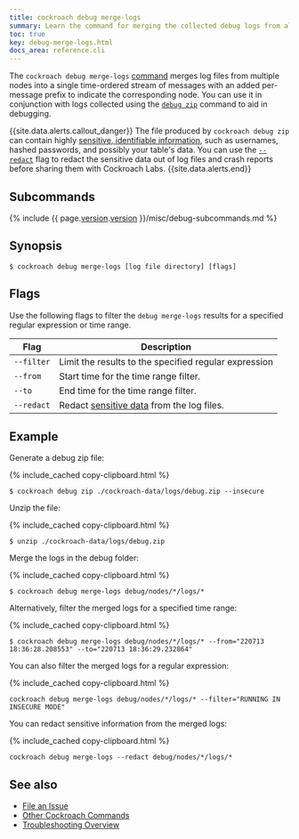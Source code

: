 ```yaml
---
title: cockroach debug merge-logs
summary: Learn the command for merging the collected debug logs from all nodes in your cluster.
toc: true
key: debug-merge-logs.html
docs_area: reference.cli
---
```


The `cockroach debug merge-logs` [command](cockroach-commands.html) merges log files from multiple nodes into a single time-ordered stream of messages with an added per-message prefix to indicate the corresponding node. You can use it in conjunction with logs collected using the [`debug zip`](cockroach-debug-zip.html) command to aid in debugging.

{{site.data.alerts.callout_danger}}
The file produced by `cockroach debug zip` can contain highly [sensitive, identifiable information](configure-logs.html#redact-logs), such as usernames, hashed passwords, and possibly your table's data. You can use the [`--redact`](#example) flag to redact the sensitive data out of log files and crash reports before sharing them with Cockroach Labs.
{{site.data.alerts.end}}

## Subcommands

{% include {{ page.[version](cluster-settings.html#setting-version).[version](cluster-settings.html#setting-version) }}/misc/debug-subcommands.md %}

## Synopsis

~~~ shell
$ cockroach debug merge-logs [log file directory] [flags]
~~~

## Flags

Use the following flags to filter the `debug merge-logs` results for a specified regular expression or time range.

Flag | Description
-----|-----------
`--filter` | Limit the results to the specified regular expression
`--from` | Start time for the time range filter.
`--to` | End time for the time range filter.
`--redact` | Redact [sensitive data](configure-logs.html#redact-logs) from the log files.

## Example

Generate a debug zip file:

{% include_cached copy-clipboard.html %}
~~~ shell
$ cockroach debug zip ./cockroach-data/logs/debug.zip --insecure
~~~

Unzip the file:

{% include_cached copy-clipboard.html %}
~~~ shell
$ unzip ./cockroach-data/logs/debug.zip
~~~

Merge the logs in the debug folder:

{% include_cached copy-clipboard.html %}
~~~ shell
$ cockroach debug merge-logs debug/nodes/*/logs/*
~~~

Alternatively, filter the merged logs for a specified time range:

{% include_cached copy-clipboard.html %}
~~~ shell
$ cockroach debug merge-logs debug/nodes/*/logs/* --from="220713 18:36:28.208553" --to="220713 18:36:29.232864"
~~~

You can also filter the merged logs for a regular expression:

{% include_cached copy-clipboard.html %}
~~~ shell
cockroach debug merge-logs debug/nodes/*/logs/* --filter="RUNNING IN INSECURE MODE"
~~~

You can redact sensitive information from the merged logs:

{% include_cached copy-clipboard.html %}
~~~ shell
cockroach debug merge-logs --redact debug/nodes/*/logs/*
~~~

## See also

- [File an Issue](file-an-issue.html)
- [Other Cockroach Commands](cockroach-commands.html)
- [Troubleshooting Overview](troubleshooting-overview.html)
